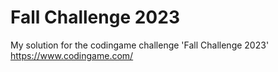 # Fall Challenge 2023
My solution for the codingame challenge 'Fall Challenge 2023' https://www.codingame.com/
